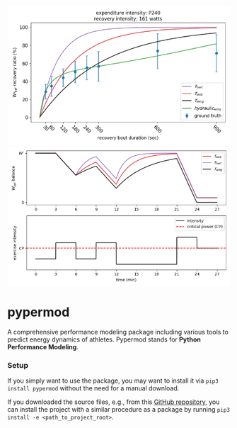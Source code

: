 ![](./httpdocs/caen_2021_comp.png)
![](./httpdocs/wbal_sim.png)


# pypermod

A comprehensive performance modeling package including various tools to predict energy dynamics of athletes. 
Pypermod stands for __Python Performance Modeling__.

### Setup

If you simply want to use the package, you may want to install it via `pip3 install pypermod` without the need 
for a manual download. 

If you downloaded the source files, e.g., from this [GitHub repository](https://github.com/faweigend/pypermod), 
you can install the project with a similar procedure as a package by running `pip3 install -e <path_to_project_root>`.

